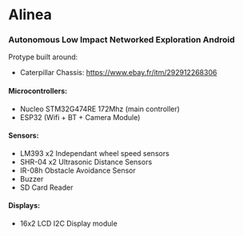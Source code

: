 # Alinea

### Autonomous Low Impact Networked Exploration Android

Protype built around:

- Caterpillar Chassis: https://www.ebay.fr/itm/292912268306


#### Microcontrollers:

*  Nucleo STM32G474RE 172Mhz (main controller)
*  ESP32 (Wifi + BT + Camera Module)

#### Sensors:

*  LM393 x2      Independant wheel speed sensors
*  SHR-04 x2     Ultrasonic Distance Sensors
*  IR-08h        Obstacle Avoidance Sensor
*  Buzzer    
*  SD Card Reader

#### Displays:
*  16x2 LCD I2C Display module
